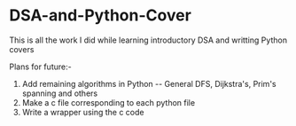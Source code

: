 # DSA-and-Python-Cover
This is all the work I did while learning introductory DSA and writting Python covers

Plans for future:-
1. Add remaining algorithms in Python -- General DFS, Dijkstra's, Prim's spanning and others
2. Make a c file corresponding to each python file
3. Write a wrapper using the c code
